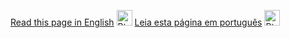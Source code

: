 [Read this page in English](http....README.md) <img src="https://www.gov.br/agricultura/pt-br/assuntos/relacoes-internacionais/agro-mais-investimentos/imagens/bandeira-dos-estados-unidos.png/@@images/image.png" alt="PtBR logo" style="height: 17,5px; width:25px;"/>
[Leia esta página em português](http....README-pt.md) <img src="https://www.curitiba.pr.leg.br/atividade-parlamentar/legislacao/imagens/bandeira-do-brasil.png/image" alt="PtBR logo" style="height: 17,5px; width:25px;"/>

